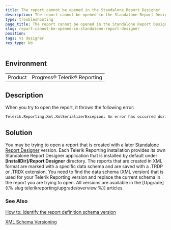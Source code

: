 ```yaml
---
title: The report cannot be opened in the Standalone Report Designer
description: The report cannot be opened in the Standalone Report Designer
type: troubleshooting
page_title: The report cannot be opened in the Standalone Report Designer
slug: report-cannot-be-opened-in-standalone-report-designer
position: 
tags: vs designer
res_type: kb
---
```


## Environment
<table>
	<tr>
		<td>Product</td>
		<td>Progress® Telerik® Reporting</td>
	</tr>
</table>


## Description
When you try to open the report, it throws the following error: 
```XML
Telerik.Reporting.Xml.XmlSerializerExcepion: An error has occurred during xml serialization. The xml serializer cannot resolve type with name: Report. 
```

## Solution
You may be trying to open a report that is created with a later [Standalone Report Designer](../standalone-report-designer) version. Each Telerik Reporting installation provides its own Standalone Report Designer application that is installed by default under __[InstallDir]/Report Designer__ directory. The reports that are created in XML format are marked with a specific data schema and are saved with a .TRDP or .TRDX extension. 
You need to find the data schema (XML version) that is used for your Telerik Reporting version and replace the current schema in the report you are trying to open. All versions are available in the [Upgrade]({% slug telerikreporting/upgrade/overview %}) articles. 

### See Also
[How to: Identify the report definition schema version](../upgrading-xml-report-definition-versioning#how-to-identify-the-report-definition-schema-version)  

[XML Schema Versioning](../upgrading-xml-report-definition-versioning#xml-schema-versioning)
